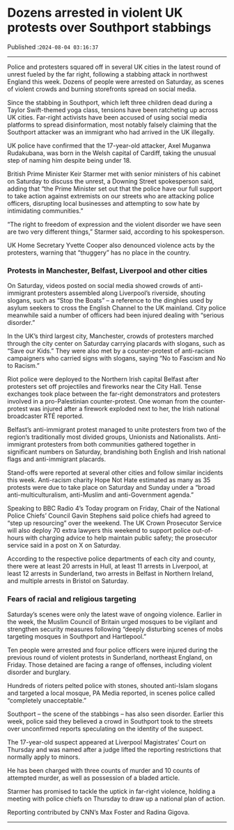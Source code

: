 # Dozens arrested in violent UK protests over Southport stabbings

Published :`2024-08-04 03:16:37`

---

Police and protesters squared off in several UK cities in the latest round of unrest fueled by the far right, following a stabbing attack in northwest England this week. Dozens of people were arrested on Saturday, as scenes of violent crowds and burning storefronts spread on social media.

Since the stabbing in Southport, which left three children dead during a Taylor Swift-themed yoga class, tensions have been ratcheting up across UK cities. Far-right activists have been accused of using social media platforms to spread disinformation, most notably falsely claiming that the Southport attacker was an immigrant who had arrived in the UK illegally.

UK police have confirmed that the 17-year-old attacker, Axel Muganwa Rudakubana, was born in the Welsh capital of Cardiff, taking the unusual step of naming him despite being under 18.

British Prime Minister Keir Starmer met with senior ministers of his cabinet on Saturday to discuss the unrest, a Downing Street spokesperson said, adding that “the Prime Minister set out that the police have our full support to take action against extremists on our streets who are attacking police officers, disrupting local businesses and attempting to sow hate by intimidating communities.”

“The right to freedom of expression and the violent disorder we have seen are two very different things,” Starmer said, according to his spokesperson.

UK Home Secretary Yvette Cooper also denounced violence acts by the protesters, warning that “thuggery” has no place in the country.

### Protests in Manchester, Belfast, Liverpool and other cities

On Saturday, videos posted on social media showed crowds of anti-immigrant protesters assembled along Liverpool’s riverside, shouting slogans, such as “Stop the Boats” – a reference to the dinghies used by asylum seekers to cross the English Channel to the UK mainland. City police meanwhile said a number of officers had been injured dealing with “serious disorder.”

In the UK’s third largest city, Manchester, crowds of protesters marched through the city center on Saturday carrying placards with slogans, such as “Save our Kids.” They were also met by a counter-protest of anti-racism campaigners who carried signs with slogans, saying “No to Fascism and No to Racism.”

Riot police were deployed to the Northern Irish capital Belfast after protesters set off projectiles and fireworks near the City Hall. Tense exchanges took place between the far-right demonstrators and protesters involved in a pro-Palestinian counter-protest. One woman from the counter-protest was injured after a firework exploded next to her, the Irish national broadcaster RTÉ reported.

Belfast’s anti-immigrant protest managed to unite protesters from two of the region’s traditionally most divided groups, Unionists and Nationalists. Anti-immigrant protesters from both communities gathered together in significant numbers on Saturday, brandishing both English and Irish national flags and anti-immigrant placards.

Stand-offs were reported at several other cities and follow similar incidents this week. Anti-racism charity Hope Not Hate estimated as many as 35 protests were due to take place on Saturday and Sunday under a “broad anti-multiculturalism, anti-Muslim and anti-Government agenda.”

Speaking to BBC Radio 4’s Today program on Friday, Chair of the National Police Chiefs’ Council Gavin Stephens said police chiefs had agreed to “step up resourcing” over the weekend. The UK Crown Prosecutor Service will also deploy 70 extra lawyers this weekend to support police out-of-hours with charging advice to help maintain public safety; the prosecutor service said in a post on X on Saturday.

According to the respective police departments of each city and county, there were at least 20 arrests in Hull, at least 11 arrests in Liverpool, at least 12 arrests in Sunderland, two arrests in Belfast in Northern Ireland, and multiple arrests in Bristol on Saturday.

### Fears of racial and religious targeting

Saturday’s scenes were only the latest wave of ongoing violence. Earlier in the week,  the Muslim Council of Britain urged mosques to be vigilant and strengthen security measures following “deeply disturbing scenes of mobs targeting mosques in Southport and Hartlepool.”

Ten people were arrested and four police officers were injured during the previous round of violent protests in Sunderland, northeast England, on Friday. Those detained are facing a range of offenses, including violent disorder and burglary.

Hundreds of rioters pelted police with stones, shouted anti-Islam slogans and targeted a local mosque, PA Media reported, in scenes police called “completely unacceptable.”

Southport – the scene of the stabbings – has also seen disorder. Earlier this week, police said they believed a crowd in Southport took to the streets over unconfirmed reports speculating on the identity of the suspect.

The 17-year-old suspect appeared at Liverpool Magistrates’ Court on Thursday and was named after a judge lifted the reporting restrictions that normally apply to minors.

He has been charged with three counts of murder and 10 counts of attempted murder, as well as possession of a bladed article.

Starmer has promised to tackle the uptick in far-right violence, holding a meeting with police chiefs on Thursday to draw up a national plan of action.

Reporting contributed by CNN’s Max Foster and Radina Gigova.

---

